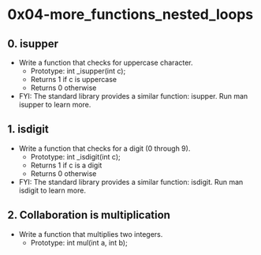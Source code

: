 # 0x04-more_functions_nested_loops
## 0. isupper
* Write a function that checks for uppercase character.
	* Prototype: int _isupper(int c);
	* Returns 1 if c is uppercase
	* Returns 0 otherwise
* FYI: The standard library provides a similar function: isupper. Run man isupper to learn more.

## 1. isdigit
* Write a function that checks for a digit (0 through 9).
	* Prototype: int _isdigit(int c);
	* Returns 1 if c is a digit
	* Returns 0 otherwise
* FYI: The standard library provides a similar function: isdigit. Run man isdigit to learn more.

## 2. Collaboration is multiplication
* Write a function that multiplies two integers.
	* Prototype: int mul(int a, int b);
